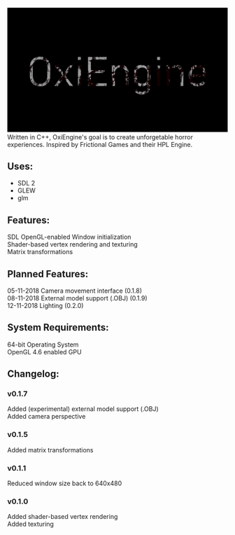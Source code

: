 ![alt text](https://github.com/OpravdovyKvejk/OxiEngine/blob/master/oxiengine.png "OxiEngine Logo")  
Written in C++, OxiEngine's goal is to create unforgetable horror experiences.
Inspired by Frictional Games and their HPL Engine. 
## Uses:
- SDL 2  
- GLEW  
- glm  
## Features:
SDL OpenGL-enabled Window initialization  
Shader-based vertex rendering and texturing  
Matrix transformations
## Planned Features:
05-11-2018 Camera movement interface (0.1.8)  
08-11-2018 External model support (.OBJ) (0.1.9)  
12-11-2018 Lighting (0.2.0)  
## System Requirements:
64-bit Operating System  
OpenGL 4.6 enabled GPU
## Changelog:
### v0.1.7
Added (experimental) external model support (.OBJ)  
Added camera perspective  
### v0.1.5
Added matrix transformations  
### v0.1.1
Reduced window size back to 640x480  
### v0.1.0
Added shader-based vertex rendering  
Added texturing  
